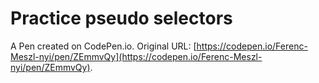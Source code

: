 # Practice pseudo selectors

A Pen created on CodePen.io. Original URL: [https://codepen.io/Ferenc-Meszl-nyi/pen/ZEmmvQy](https://codepen.io/Ferenc-Meszl-nyi/pen/ZEmmvQy).

